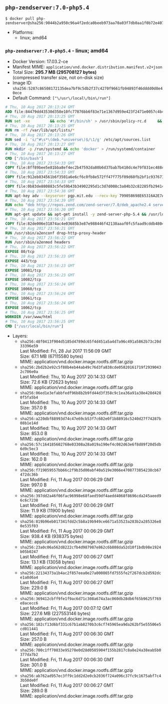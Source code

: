 ## `php-zendserver:7.0-php5.4`

```console
$ docker pull php-zendserver@sha256:9044b2a950c96a4f2edca0beeb973aa70a03f7db0aa1f0b72e407250d35a25ef
```

-	Platforms:
	-	linux; amd64

### `php-zendserver:7.0-php5.4` - linux; amd64

-	Docker Version: 17.03.2-ce
-	Manifest MIME: `application/vnd.docker.distribution.manifest.v2+json`
-	Total Size: **295.7 MB (295708127 bytes)**  
	(compressed transfer size, not on-disk size)
-	Image ID: `sha256:5287c86508172135dea7bf9c5db2f37c4270f9661fb94893f46dddd0d8e40ece`
-	Default Command: `["\/usr\/local\/bin\/run"]`

```dockerfile
# Thu, 10 Aug 2017 20:13:24 GMT
ADD file:84479dd43530d358e10fc77876bb6f83e71e1367d959e423f2471e0057c4b424 in / 
# Thu, 10 Aug 2017 20:13:25 GMT
RUN set -xe 		&& echo '#!/bin/sh' > /usr/sbin/policy-rc.d 	&& echo 'exit 101' >> /usr/sbin/policy-rc.d 	&& chmod +x /usr/sbin/policy-rc.d 		&& dpkg-divert --local --rename --add /sbin/initctl 	&& cp -a /usr/sbin/policy-rc.d /sbin/initctl 	&& sed -i 's/^exit.*/exit 0/' /sbin/initctl 		&& echo 'force-unsafe-io' > /etc/dpkg/dpkg.cfg.d/docker-apt-speedup 		&& echo 'DPkg::Post-Invoke { "rm -f /var/cache/apt/archives/*.deb /var/cache/apt/archives/partial/*.deb /var/cache/apt/*.bin || true"; };' > /etc/apt/apt.conf.d/docker-clean 	&& echo 'APT::Update::Post-Invoke { "rm -f /var/cache/apt/archives/*.deb /var/cache/apt/archives/partial/*.deb /var/cache/apt/*.bin || true"; };' >> /etc/apt/apt.conf.d/docker-clean 	&& echo 'Dir::Cache::pkgcache ""; Dir::Cache::srcpkgcache "";' >> /etc/apt/apt.conf.d/docker-clean 		&& echo 'Acquire::Languages "none";' > /etc/apt/apt.conf.d/docker-no-languages 		&& echo 'Acquire::GzipIndexes "true"; Acquire::CompressionTypes::Order:: "gz";' > /etc/apt/apt.conf.d/docker-gzip-indexes 		&& echo 'Apt::AutoRemove::SuggestsImportant "false";' > /etc/apt/apt.conf.d/docker-autoremove-suggests
# Thu, 10 Aug 2017 20:13:25 GMT
RUN rm -rf /var/lib/apt/lists/*
# Thu, 10 Aug 2017 20:13:26 GMT
RUN sed -i 's/^#\s*\(deb.*universe\)$/\1/g' /etc/apt/sources.list
# Thu, 10 Aug 2017 20:13:27 GMT
RUN mkdir -p /run/systemd && echo 'docker' > /run/systemd/container
# Thu, 10 Aug 2017 20:13:27 GMT
CMD ["/bin/bash"]
# Thu, 10 Aug 2017 23:54:33 GMT
COPY file:8ff89bee5e81bba8ef4ec2b47592da80b6d37bab7b410dc4e79f831ec488c79c in /usr/local/bin/run 
# Thu, 10 Aug 2017 23:54:33 GMT
COPY file:912eb834561b6f3501a6e6cf6c0fb8e572ff47f775f09d60fb2bf1c9376719c6 in /usr/local/bin/nothing 
# Thu, 10 Aug 2017 23:54:33 GMT
COPY file:0b83de880883c5fe59b43b34902295d1c3d7d008c3a84b32c82285fb29414a96 in /usr/lib/x86_64-linux-gnu/ 
# Thu, 10 Aug 2017 23:54:38 GMT
RUN apt-key adv --keyserver pgp.mit.edu --recv-key 799058698E65316A2E7A4FF42EAE1437F7D2C623
# Thu, 10 Aug 2017 23:54:39 GMT
RUN echo "deb http://repos.zend.com/zend-server/7.0/deb_apache2.4 server non-free" >> /etc/apt/sources.list.d/zend-server.list
# Thu, 10 Aug 2017 23:56:20 GMT
RUN apt-get update && apt-get install -y zend-server-php-5.4 && /usr/local/zend/bin/zendctl.sh stop
# Thu, 10 Aug 2017 23:56:21 GMT
COPY file:82de006e31874ac4e03685b3e87e988446f42138aaaf0fc5faad9cddb48040ba in /etc/apache2/conf-available 
# Thu, 10 Aug 2017 23:56:21 GMT
RUN /usr/sbin/a2enconf drop-http-proxy-header
# Thu, 10 Aug 2017 23:56:22 GMT
RUN /usr/sbin/a2enmod headers
# Thu, 10 Aug 2017 23:56:22 GMT
EXPOSE 80/tcp
# Thu, 10 Aug 2017 23:56:23 GMT
EXPOSE 443/tcp
# Thu, 10 Aug 2017 23:56:23 GMT
EXPOSE 10081/tcp
# Thu, 10 Aug 2017 23:56:23 GMT
EXPOSE 10082/tcp
# Thu, 10 Aug 2017 23:56:24 GMT
EXPOSE 10060/tcp
# Thu, 10 Aug 2017 23:56:24 GMT
EXPOSE 10061/tcp
# Thu, 10 Aug 2017 23:56:24 GMT
EXPOSE 10062/tcp
# Thu, 10 Aug 2017 23:56:25 GMT
WORKDIR /var/www/html
# Thu, 10 Aug 2017 23:56:25 GMT
CMD ["/usr/local/bin/run"]
```

-	Layers:
	-	`sha256:48f0413f904d5185d4789dc65f4d451a5a4d7a96c491a5862b73c20d33396e59`  
		Last Modified: Fri, 28 Jul 2017 11:56:09 GMT  
		Size: 67.1 MB (67115580 bytes)  
		MIME: application/vnd.docker.image.rootfs.diff.tar.gzip
	-	`sha256:2bd2b2e92c5f88b4eb44ab49c76d3fa838cde05820161719f29390432c706e0a`  
		Last Modified: Thu, 10 Aug 2017 20:14:33 GMT  
		Size: 72.6 KB (72623 bytes)  
		MIME: application/vnd.docker.image.rootfs.diff.tar.gzip
	-	`sha256:06ed1e3efabbfedf96b8b2b9fd44d3f358c9c1ea36a91a38e428d4280f5fa5b4`  
		Last Modified: Thu, 10 Aug 2017 20:14:33 GMT  
		Size: 357.0 B  
		MIME: application/vnd.docker.image.rootfs.diff.tar.gzip
	-	`sha256:a220dbf88993d74c47e69cb53f7c602e0f1b88916c5240d27f74287b08b1e14d`  
		Last Modified: Thu, 10 Aug 2017 20:14:33 GMT  
		Size: 853.0 B  
		MIME: application/vnd.docker.image.rootfs.diff.tar.gzip
	-	`sha256:57c164185602768e03308a28a019a190ef4c082d63e6f8d89f20d5db6d9c5ec3`  
		Last Modified: Thu, 10 Aug 2017 20:14:33 GMT  
		Size: 162.0 B  
		MIME: application/vnd.docker.image.rootfs.diff.tar.gzip
	-	`sha256:f719059557bb66c2f9b35d00abf40a519e3066e4708773854238cb67472dc36b`  
		Last Modified: Fri, 11 Aug 2017 00:06:29 GMT  
		Size: 997.0 B  
		MIME: application/vnd.docker.image.rootfs.diff.tar.gzip
	-	`sha256:397dd2a46f06fac96998e68faed59df4aedd4068f8696cda245aeed96c6c7238`  
		Last Modified: Fri, 11 Aug 2017 00:06:29 GMT  
		Size: 11.9 KB (11900 bytes)  
		MIME: application/vnd.docker.image.rootfs.diff.tar.gzip
	-	`sha256:819b96eb017341fdd2c5b8a19b949ce6671a53523a283b2a285326e80e535f03`  
		Last Modified: Fri, 11 Aug 2017 00:06:29 GMT  
		Size: 938.4 KB (938375 bytes)  
		MIME: application/vnd.docker.image.rootfs.diff.tar.gzip
	-	`sha256:23a0c06a562d8222cfb4d987987e862c6b808da52d10f1bdb98e1924b05b0247`  
		Last Modified: Fri, 11 Aug 2017 00:06:27 GMT  
		Size: 13.1 KB (13058 bytes)  
		MIME: application/vnd.docker.image.rootfs.diff.tar.gzip
	-	`sha256:22134373a1b4ac2f857eea0e27a000865fd7555fe2f267dcb2d592dce1a8d6a4`  
		Last Modified: Fri, 11 Aug 2017 00:06:27 GMT  
		Size: 229.0 B  
		MIME: application/vnd.docker.image.rootfs.diff.tar.gzip
	-	`sha256:369412cbff9fe1f9ac6d71c308a674a3ac060db28db6f65b9625f769e8acecc6`  
		Last Modified: Fri, 11 Aug 2017 00:07:12 GMT  
		Size: 227.6 MB (227553146 bytes)  
		MIME: application/vnd.docker.image.rootfs.diff.tar.gzip
	-	`sha256:102cf13d6bf331c67b1ab8270b3c6cf745965ea9da262bf5e55506e5cd011441`  
		Last Modified: Fri, 11 Aug 2017 00:06:30 GMT  
		Size: 257.0 B  
		MIME: application/vnd.docker.image.rootfs.diff.tar.gzip
	-	`sha256:700c1ff70833e95278e0d28d0585904f155b2817c8a8e24a38eab5b0377da7b2`  
		Last Modified: Fri, 11 Aug 2017 00:06:30 GMT  
		Size: 301.0 B  
		MIME: application/vnd.docker.image.rootfs.diff.tar.gzip
	-	`sha256:ab762ad957ec3ff9c1dd2d2e0cb2036f724a096c37fc9c1675abf7c43b50de0f`  
		Last Modified: Fri, 11 Aug 2017 00:06:27 GMT  
		Size: 289.0 B  
		MIME: application/vnd.docker.image.rootfs.diff.tar.gzip
